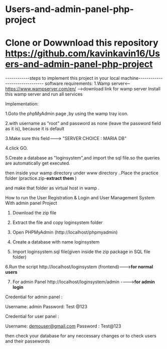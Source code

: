 # Users-and-admin-panel-php-project
# Clone or Dowwnload this repository https://github.com/kavinkavin16/Users-and-admin-panel-php-project

------------steps to implement this project in your local machine-------------------------------
software requirements:
1.Wamp server<--  https://www.wampserver.com/en/ -->download link for wamp server 
    Install this wamp server and run all services
    
    
Implementation:


1.Goto the phpMyAdmin page ,by using the wamp tray icon. 


2.with username as "root" and password as none (leave the password field as it is), because it is default 

3.Make sure this field---> "SERVER CHOICE : MARIA DB"


4.click GO.


5.Create a database as "loginsystem",and import the sql file.so the queries are automatically get executed.


then inside your wamp directory under www directory ..Place the practice folder (practice.zip-**extract them** )

and make that folder as virtual host in wamp .
 
 How to run the User Registration & Login and User Management System With admin panel Project

1. Download the  zip file

2. Extract the file and copy loginsystem folder

3. Open PHPMyAdmin (http://localhost/phpmyadmin)

4. Create a database with name loginsystem

5. Import loginsystem.sql file(given inside the zip package in SQL file folder)

6.Run the script http://localhost/loginsystem (frontend)--->**for normal users**

7. For admin Panel http://localhost/loginsystem/admin ---->**for  admin login**

Credential for admin panel :

Username: admin
Password: Test @123

Credential for user panel : 

Username: demouser@gmail.com 
Password : Test@123


 
 
 
 then check your database for any neccessary changes or to check users and their passewords
 
 





















